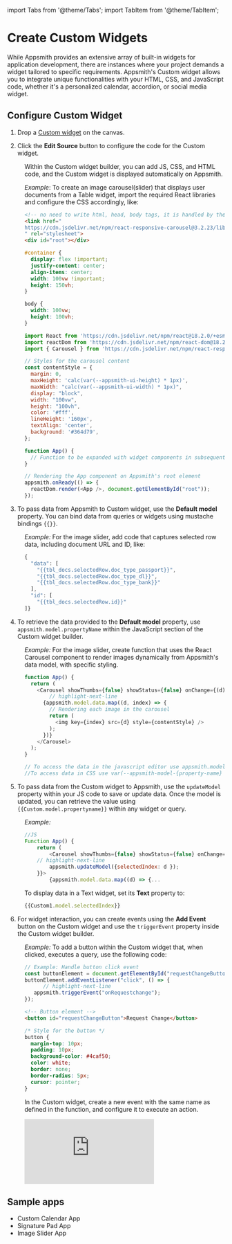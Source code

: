 import Tabs from '@theme/Tabs';
import TabItem from '@theme/TabItem';

# Create Custom Widgets 

While Appsmith provides an extensive array of built-in widgets for application development, there are instances where your project demands a widget tailored to specific requirements. Appsmith's Custom widget allows you to integrate unique functionalities with your HTML, CSS, and JavaScript code, whether it's a personalized calendar, accordion, or social media widget.

## Configure Custom Widget

1. Drop a [Custom widget](/reference/widgets/custom) on the canvas.

2. Click the **Edit Source** button to configure the code for the Custom widget.

<dd>

Within the Custom widget builder, you can add JS, CSS, and HTML code, and the Custom widget is displayed automatically on Appsmith.

*Example*: To create an image carousel(slider) that displays user documents from a Table widget, import the required React libraries and configure the CSS accordingly, like:

<Tabs>
  <TabItem value="html" label="HTML" default>

```html
<!-- no need to write html, head, body tags, it is handled by the widget -->
<link href="
https://cdn.jsdelivr.net/npm/react-responsive-carousel@3.2.23/lib/styles/carousel.min.css
" rel="stylesheet">
<div id="root"></div>
```

  </TabItem>
  <TabItem value="css" label="CSS">



```css
#container {
  display: flex !important;
  justify-content: center;
  align-items: center;
  width: 100vw !important;
  height: 150vh;
}

body {
  width: 100vw;
  height: 100vh;
}
```
  </TabItem>
  <TabItem value="jss" label="JS">



```js
import React from 'https://cdn.jsdelivr.net/npm/react@18.2.0/+esm';
import reactDom from 'https://cdn.jsdelivr.net/npm/react-dom@18.2.0/+esm';
import { Carousel } from 'https://cdn.jsdelivr.net/npm/react-responsive-carousel@3.2.23/+esm';

// Styles for the carousel content
const contentStyle = {
  margin: 0,
  maxHeight: 'calc(var(--appsmith-ui-height) * 1px)',
  maxWidth: "calc(var(--appsmith-ui-width) * 1px)",
  display: "block",
  width: "100vw",
  height: "100vh",
  color: '#fff',
  lineHeight: '160px',
  textAlign: 'center',
  background: '#364d79',
};

function App() {
  // Function to be expanded with widget components in subsequent steps
}

// Rendering the App component on Appsmith's root element
appsmith.onReady(() => {
  reactDom.render(<App />, document.getElementById("root"));
});
```
  </TabItem>
</Tabs>



</dd>

3. To pass data from Appsmith to Custom widget, use the **Default model** property. You can bind data from queries or widgets using mustache bindings `{{}}`.

<dd>

*Example:* For the image slider, add code that captures selected row data, including document URL and ID, like:


```js
{
  "data": [
    "{{tbl_docs.selectedRow.doc_type_passport}}",
    "{{tbl_docs.selectedRow.doc_type_dl}}",
    "{{tbl_docs.selectedRow.doc_type_bank}}"
  ],
  "id": [
    "{{tbl_docs.selectedRow.id}}"
]}
```

</dd>

4. To retrieve the data provided to the **Default model** property, use `appsmith.model.propertyName` within the JavaScript section of the Custom widget builder.

 
<dd>

*Example:* For the image slider, create function that uses the React Carousel component to render images dynamically from Appsmith's data model, with specific styling. 

```js
function App() {
  return (
    <Carousel showThumbs={false} showStatus={false} onChange={(d) => {}}>
        // highlight-next-line
      {appsmith.model.data.map((d, index) => {
        // Rendering each image in the carousel
        return (
          <img key={index} src={d} style={contentStyle} />
        );
      })}
    </Carousel>
  );
}

// To access the data in the javascript editor use appsmith.model.property-name..
//To access data in CSS use var(--appsmith-model-{property-name}
```


</dd>


5. To pass data from the Custom widget to Appsmith, use the `updateModel` property within your JS code to save or update data. Once the model is updated, you can retrieve the value using `{{Custom.model.propertyname}}` within any widget or query.

<dd>

*Example:*

```js
//JS
Function App() {
	return (
		<Carousel showThumbs={false} showStatus={false} onChange={(d) => {
    // highlight-next-line
		appsmith.updateModel({selectedIndex: d });
	}}>
		{appsmith.model.data.map((d) => {...
```

To display data in a Text widget, set its **Text** property to:

```js
{{Custom1.model.selectedIndex}}
```

</dd>


6. For widget interaction, you can create events using the **Add Event** button on the Custom widget and use the `triggerEvent` property inside the Custom widget builder.

<dd>

*Example:* To add a button within the Custom widget that, when clicked, executes a query, use the following code:

<Tabs>
  <TabItem value="js" label="JS" default>

```js
// Example: Handle button click event
const buttonElement = document.getElementById("requestChangeButton");
buttonElement.addEventListener("click", () => {
      // highlight-next-line
   appsmith.triggerEvent("onRequestchange");
});
```

  </TabItem>
  <TabItem value="html" label="HTML">

```html
<!-- Button element -->
<button id="requestChangeButton">Request Change</button>
```

  </TabItem>
  <TabItem value="css" label="CSS">

```css
/* Style for the button */
button {
  margin-top: 10px;
  padding: 10px;
  background-color: #4caf50;
  color: white;
  border: none;
  border-radius: 5px;
  cursor: pointer;
}
``` 

  </TabItem>
</Tabs>

In the Custom widget, create a new event with the same name as defined in the function, and configure it to execute an action. 


<div style={{ position: "relative", paddingBottom: "45.52%", height: "0", width: "82%" }}>
  <iframe src="https://demo.arcade.software/xiVATpXaTSOokxAncvLS?embed" frameBorder="0" loading="lazy" allowFullScreen style={{ position: "absolute", top: "0", left: "0", width: "100%", height: "100%", colorScheme: "light" }} title="Appsmith | Connect Data"></iframe>
</div>


</dd>


## Sample apps

* Custom Calendar App
* Signature Pad App
* Image Slider App


